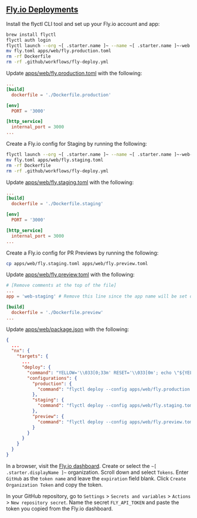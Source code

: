 ## [Fly.io Deployments](https://fly.io/)

Install the flyctl CLI tool and set up your Fly.io account and app:

```bash
brew install flyctl
flyctl auth login
flyctl launch --org ~[ .starter.name ]~ --name ~[ .starter.name ]~-web --no-deploy
mv fly.toml apps/web/fly.production.toml
rm -rf Dockerfile
rm -rf .github/workflows/fly-deploy.yml
```

Update [apps/web/fly.production.toml](../../apps/web/fly.production.toml) with the following:

```toml
...
[build]
  dockerfile = './Dockerfile.production'

[env]
  PORT = '3000'

[http_service]
  internal_port = 3000
...
```

Create a Fly.io config for Staging by running the following:

```bash
flyctl launch --org ~[ .starter.name ]~ --name ~[ .starter.name ]~-web-staging --no-deploy
mv fly.toml apps/web/fly.staging.toml
rm -rf Dockerfile
rm -rf .github/workflows/fly-deploy.yml
```

Update [apps/web/fly.staging.toml](../../apps/web/fly.staging.toml) with the following:

```toml
...
[build]
  dockerfile = './Dockerfile.staging'

[env]
  PORT = '3000'

[http_service]
  internal_port = 3000
...
```

Create a Fly.io config for PR Previews by running the following:

```bash
cp apps/web/fly.staging.toml apps/web/fly.preview.toml
```

Update [apps/web/fly.preview.toml](../../apps/web/fly.preview.toml) with the following:

```toml
# [Remove comments at the top of the file]
...
app = 'web-staging' # Remove this line since the app name will be set dynamically in the CI workflow

[build]
  dockerfile = './Dockerfile.preview'
...
```

Update [apps/web/package.json](../../apps/web/package.json) with the following:

```json
{
  ...
  "nx": {
    "targets": {
      ...
      "deploy": {
        "command": "YELLOW='\\033[0;33m' RESET='\\033[0m'; echo \"${YELLOW}Development deployment is not supported.${RESET}\"",
        "configurations": {
          "production": {
            "command": "flyctl deploy --config apps/web/fly.production.toml --image-label ~[ .starter.name ]~-web-v$(npm --prefix apps/web pkg get version | tr -d '\"')"
          },
          "staging": {
            "command": "flyctl deploy --config apps/web/fly.staging.toml"
          },
          "preview": {
            "command": "flyctl deploy --config apps/web/fly.preview.toml"
          }
        }
      }
    }
  }
}
```

In a browser, visit the [Fly.io dashboard](https://fly.io/dashboard).
Create or select the `~[ .starter.displayName ]~` organization.
Scroll down and select `Tokens`.
Enter `GitHub` as the `token name` and leave the `expiration` field blank.
Click `Create Organization Token` and copy the token.

In your GitHub repository, go to `Settings` > `Secrets and variables` > `Actions` > `New repository secret`.
Name the secret `FLY_API_TOKEN` and paste the token you copied from the Fly.io dashboard.
